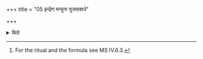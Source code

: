 +++
title = "05 इन्द्रेण मन्युना युजावबाधे"

+++

<details><summary>थिते</summary>

5. Upto the act of offering the libation, the sacrificer holds the Śukra(-cup) with indreṆa manyunā yujā...[^1]  

[^1]: For the ritual and the formula see MS IV.6.3.  
</details>
